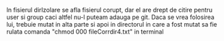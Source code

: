 In fisierul dirIzolare se afla fisierul corupt, dar el are drept de citire pentru user
si group caci altfel nu-l puteam adauga pe git. Daca se vrea folosirea lui, trebuie mutat
in alta parte si apoi in directorul in care a fost mutat sa fie rulata comanda "chmod
000 fileCorrdir4.txt" in terminal
